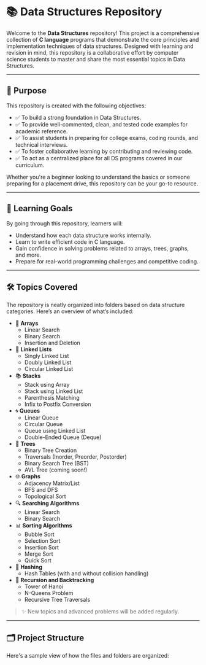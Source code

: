 # 📚 Data Structures Repository

Welcome to the **Data Structures** repository! This project is a comprehensive collection of **C language** programs that demonstrate the core principles and implementation techniques of data structures. Designed with learning and revision in mind, this repository is a collaborative effort by computer science students to master and share the most essential topics in Data Structures.

---

## 🎯 Purpose

This repository is created with the following objectives:

- ✅ To build a strong foundation in Data Structures.
- ✅ To provide well-commented, clean, and tested code examples for academic reference.
- ✅ To assist students in preparing for college exams, coding rounds, and technical interviews.
- ✅ To foster collaborative learning by contributing and reviewing code.
- ✅ To act as a centralized place for all DS programs covered in our curriculum.

Whether you're a beginner looking to understand the basics or someone preparing for a placement drive, this repository can be your go-to resource.

---

## 🧠 Learning Goals

By going through this repository, learners will:

- Understand how each data structure works internally.
- Learn to write efficient code in C language.
- Gain confidence in solving problems related to arrays, trees, graphs, and more.
- Prepare for real-world programming challenges and competitive coding.

---

## 🛠️ Topics Covered

The repository is neatly organized into folders based on data structure categories. Here’s an overview of what’s included:

- 🔢 **Arrays**
  - Linear Search
  - Binary Search
  - Insertion and Deletion
- 🔗 **Linked Lists**
  - Singly Linked List
  - Doubly Linked List
  - Circular Linked List
- 📚 **Stacks**
  - Stack using Array
  - Stack using Linked List
  - Parenthesis Matching
  - Infix to Postfix Conversion
- 🌀 **Queues**
  - Linear Queue
  - Circular Queue
  - Queue using Linked List
  - Double-Ended Queue (Deque)
- 🌲 **Trees**
  - Binary Tree Creation
  - Traversals (Inorder, Preorder, Postorder)
  - Binary Search Tree (BST)
  - AVL Tree (coming soon!)
- 🌐 **Graphs**
  - Adjacency Matrix/List
  - BFS and DFS
  - Topological Sort
- 🔍 **Searching Algorithms**
  - Linear Search
  - Binary Search
- 📊 **Sorting Algorithms**
  - Bubble Sort
  - Selection Sort
  - Insertion Sort
  - Merge Sort
  - Quick Sort
- 🧮 **Hashing**
  - Hash Tables (with and without collision handling)
- 🔁 **Recursion and Backtracking**
  - Tower of Hanoi
  - N-Queens Problem
  - Recursive Tree Traversals

> ✨ New topics and advanced problems will be added regularly.

---

## 🗂️ Project Structure

Here's a sample view of how the files and folders are organized:

